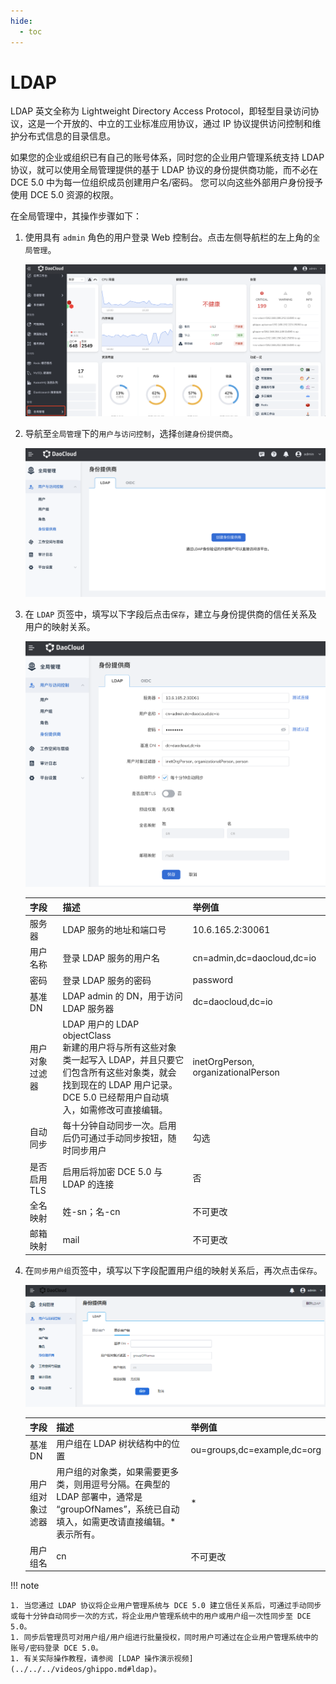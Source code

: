 ```yaml
---
hide:
  - toc
---
```


# LDAP

LDAP 英文全称为 Lightweight Directory Access Protocol，即轻型目录访问协议，这是一个开放的、中立的工业标准应用协议，通过 IP 协议提供访问控制和维护分布式信息的目录信息。

如果您的企业或组织已有自己的账号体系，同时您的企业用户管理系统支持 LDAP 协议，就可以使用全局管理提供的基于 LDAP 协议的身份提供商功能，而不必在 DCE 5.0 中为每一位组织成员创建用户名/密码。
您可以向这些外部用户身份授予使用 DCE 5.0 资源的权限。

在全局管理中，其操作步骤如下：

1. 使用具有 `admin` 角色的用户登录 Web 控制台。点击左侧导航栏的左上角的`全局管理`。

    ![global](../../images/ws01.png)

1. 导航至`全局管理`下的`用户与访问控制`，选择`创建身份提供商`。

    ![身份提供商](../../images/ldap00.png)

1. 在 `LDAP` 页签中，填写以下字段后点击`保存`，建立与身份提供商的信任关系及用户的映射关系。

    ![ldap](../../images/ldap01.png)

    | 字段           | 描述                                                         | 举例值                              |
    | -------------- | ------------------------------------------------------------ | ----------------------------------- |
    | 服务器         | LDAP 服务的地址和端口号                                      | 10.6.165.2:30061                    |
    | 用户名称       | 登录 LDAP 服务的用户名                                       | cn=admin,dc=daocloud,dc=io          |
    | 密码           | 登录 LDAP 服务的密码                                         | password                            |
    | 基准 DN        | LDAP admin 的 DN，用于访问 LDAP 服务器                       | dc=daocloud,dc=io                   |
    | 用户对象过滤器 | LDAP 用户的 LDAP objectClass<br />新建的用户将与所有这些对象类一起写入 LDAP，并且只要它们包含所有这些对象类，就会找到现在的 LDAP 用户记录。<br />DCE 5.0 已经帮用户自动填入，如需修改可直接编辑。 | inetOrgPerson, organizationalPerson |
    | 自动同步       | 每十分钟自动同步一次。启用后仍可通过手动同步按钮，随时同步用户 | 勾选                                |
    | 是否启用 TLS   | 启用后将加密 DCE 5.0 与 LDAP 的连接                          | 否                                  |
    | 全名映射       | 姓-sn；名-cn                                                 | 不可更改                            |
    | 邮箱映射       | mail                                                         | 不可更改                            |

1. 在`同步用户组`页签中，填写以下字段配置用户组的映射关系后，再次点击`保存`。

    ![身份提供商](../../images/ldap02.png)

    | 字段             | 描述                                                         | 举例值                      |
    | ---------------- | ------------------------------------------------------------ | --------------------------- |
    | 基准 DN          | 用户组在 LDAP 树状结构中的位置                               | ou=groups,dc=example,dc=org |
    | 用户组对象过滤器 | 用户组的对象类，如果需要更多类，则用逗号分隔。在典型的 LDAP 部署中，通常是 “groupOfNames”，系统已自动填入，如需更改请直接编辑。* 表示所有。 | *                           |
    | 用户组名         | cn                                                           | 不可更改                    |

!!! note

    1. 当您通过 LDAP 协议将企业用户管理系统与 DCE 5.0 建立信任关系后，可通过手动同步或每十分钟自动同步一次的方式，将企业用户管理系统中的用户或用户组一次性同步至 DCE 5.0。
    1. 同步后管理员可对用户组/用户组进行批量授权，同时用户可通过在企业用户管理系统中的账号/密码登录 DCE 5.0。
    1. 有关实际操作教程，请参阅 [LDAP 操作演示视频](../../../videos/ghippo.md#ldap)。
